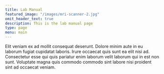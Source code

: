 ```yaml
---
title: Lab Manual
featured_image: "/images/mri-scanner-2.jpg"
omit_header_text: true
description: This is the lab manual page
type: page
menu: main
---
```


Elit veniam ex ad mollit consequat deserunt. Dolore minim aute in eu laborum fugiat cupidatat laboris. Irure occaecat quis sunt ea elit nisi ad. Consectetur esse qui quis pariatur enim laborum velit laborum qui in est non sunt. Voluptate magna quis commodo commodo sint labore nisi proident sint ad occaecat veniam.

